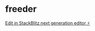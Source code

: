 # freeder

[Edit in StackBlitz next generation editor ⚡️](https://stackblitz.com/~/github.com/mrbear1024/freeder)